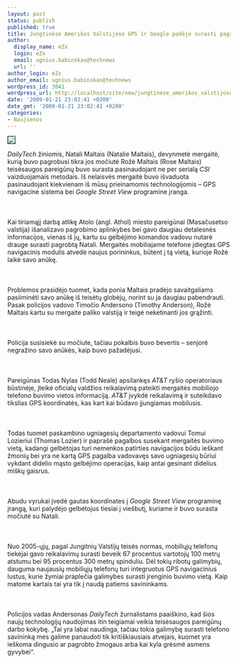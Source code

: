 ```yaml
---
layout: post
status: publish
published: true
title: Jungtinėse Amerikos Valstijose GPS ir Google padėjo surasti pagrobtą mergaitę
author:
  display_name: eZx
  login: eZx
  email: ugnius.babinskas@technews
  url: ''
author_login: eZx
author_email: ugnius.babinskas@technews
wordpress_id: 3041
wordpress_url: http://localhost/site/new/jungtinese_amerikos_valstijose_gps_ir_google_padejo_surasti_pagrobta_mergaite/
date: '2009-01-21 23:02:41 +0200'
date_gmt: '2009-01-21 23:02:41 +0200'
categories:
- Naujienos
---
```

<div class="imgright"><img src="http://www.technews.lt/upl/Failai/maps_logo.gif " border="1"></div>
<p><i>DailyTech</i> žiniomis, Natali Maltais (Natalie Maltais), devynmetė mergaitė, kurią buvo pagrobusi tikra jos močiutė Rožė Maltais (Rose Maltais) teisėsaugos pareigūnų buvo surasta pasinaudojant ne per serialą <i>CSI</i> vaizduojamais metodais. Iš nelaisvės mergaitė buvo išvaduota pasinaudojant kiekvienam iš mūsų prieinamomis technologijomis – GPS navigacine sistema bei <i>Google Street View</i> programine įranga.<br />
<br><br />
<br>Kai tiriamąjį darbą atlikę Atolo (angl. Athol) miesto pareigūnai (Masačusetso valstija) išanalizavo pagrobimo aplinkybes bei gavo daugiau detalesnės informacijos, vienas iš jų, kartu su gelbėjimo komandos vadovu nutarė drauge surasti pagrobtą Natali. Mergaitės mobiliajame telefone įdiegtas GPS navigacinis modulis atvedė naujus porininkus, būtent į tą vietą, kurioje Rožė laikė savo anūkę.<br />
<br><br />
<br>Problemos prasidėjo tuomet, kada ponia Maltais pradėjo savaitgaliams pasiiminėti savo anūkę iš teisėtų globėjų, norint su ja daugiau pabendrauti. Pasak policijos vadovo Timočio Andersono (Timothy Anderson), Rožė Maltais kartu su mergaite paliko valstiją ir teigė neketinanti jos grąžinti.<br />
<br><br />
<br>Policija susisiekė su močiute, tačiau pokalbis buvo bevertis – senjorė negražino savo anūkės, kaip buvo pažadėjusi.<br />
<br><br />
<br>Pareigūnas Todas Nylas (Todd Neale) apsilankęs <i>AT&amp;T</i> ryšio operatoriaus būstinėje, įteikė oficialų valdžios reikalavimą pateikti mergaitės mobiliojo telefono buvimo vietos informaciją. <i>AT&amp;T</i> įvykdė reikalavimą ir suteikdavo tikslias GPS koordinatės, kas kart kai būdavo įjungiamas mobilusis.<br />
<br><br />
<br>Todas tuomet paskambino ugniagesių departamento vadovui Tomui Lozieriui (Thomas Lozier) ir paprašė pagalbos susekant mergaitės buvimo vietą, kadangi gelbėtojas turi nemenkos patirties navigacijos būdu ieškant žmonių bei yra ne kartą GPS pagalba vadovavęs savo ugniagesių būriui vykdant didelio mąsto gelbėjimo operacijas, kaip antai gesinant didelius miškų gaisrus.<br />
<br><br />
<br>Abudu vyrukai įvedė gautas koordinates į <i>Google Street View</i> programinę įrangą, kuri palydėjo gelbėtojus tiesiai į viešbutį, kuriame ir buvo surasta močiutė su Natali.<br />
<br><br />
<br>Nuo 2005-ųjų, pagal Jungitnių Valstijų teisės normas, mobiliųjų telefonų tiekėjai gavo reikalavimų surasti beveik 67 procentus vartotojų 100 metrų atstumu bei 95 procentus 300 metrų spinduliu. Dėl tokių ribotų galimybių, dauguma naujausių mobiliųjų telefonų turi integruotus GPS navigacinius lustus, kurie žymiai praplečia galimybes surasti įrenginio buvimo vietą. Kaip matome kartais tai yra tik į naudą patiems savininkams.<br />
<br><br />
<br>Policijos vadas Andersonas <i>DailyTech</i> žurnalistams paaiškino, kad šios naujų technologijų naudojimas itin teigiamai veikia teisėsaugos pareigūnų darbo kokybę. „Tai yra labai naudinga, tačiau tokia galimybę surasti telefono savininką mes galime panaudoti tik kritiškiausiais atvejais, kuomet yra ieškoma dingusio ar pagrobto žmogaus arba kai kyla grėsmė asmens gyvybei“.<br />
<br><br />
<br><br />
<br></p>
